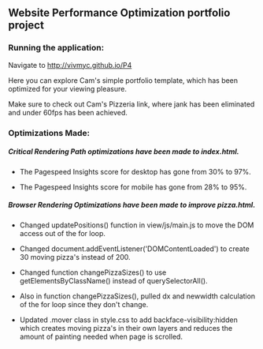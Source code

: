 ## Website Performance Optimization portfolio project

### Running the application:

Navigate to http://vivmyc.github.io/P4

Here you can explore Cam's simple portfolio template,
which has been optimized for your viewing pleasure.

Make sure to check out Cam's Pizzeria link, where jank has
been eliminated and under 60fps has been achieved.

### Optimizations Made:

##### Critical Rendering Path optimizations have been made to index.html.

  - The Pagespeed Insights score for desktop has gone from 30% to 97%.

  - The Pagespeed Insights score for mobile has gone from 28% to 95%.

##### Browser Rendering Optimizations have been made to improve pizza.html.

  - Changed updatePositions() function in view/js/main.js to move the
  DOM access out of the for loop.

  - Changed document.addEventListener('DOMContentLoaded') to create 30
  moving pizza's instead of 200.

  - Changed function changePizzaSizes() to use getElementsByClassName()
  instead of querySelectorAll().

  - Also in function changePizzaSizes(), pulled dx and newwidth calculation
  of the for loop since they don't change.

  - Updated .mover class in style.css to add backface-visibility:hidden
  which creates moving pizza's in their own layers and reduces the amount of
  painting needed when page is scrolled.





